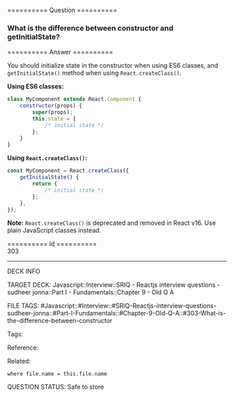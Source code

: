 ========== Question ==========  

### What is the difference between constructor and getInitialState?  

========== Answer ==========  

You should initialize state in the constructor when using ES6 classes, and `getInitialState()` method when using `React.createClass()`.

**Using ES6 classes:**

```javascript
class MyComponent extends React.Component {
    constructor(props) {
        super(props);
        this.state = {
            /* initial state */
        };
    }
}
```

**Using `React.createClass()`:**

```javascript
const MyComponent = React.createClass({
    getInitialState() {
        return {
            /* initial state */
        };
    },
});
```

**Note:** `React.createClass()` is deprecated and removed in React v16. Use plain JavaScript classes instead.

========== Id ==========  
303

---

DECK INFO

TARGET DECK: Javascript::Interview::SRIQ - Reactjs interview questions - sudheer jonna::Part I - Fundamentals::Chapter 9 - Old Q A

FILE TAGS: #Javascript::#Interview::#SRIQ-Reactjs-interview-questions-sudheer-jonna::#Part-I-Fundamentals::#Chapter-9-Old-Q-A::#303-What-is-the-difference-between-constructor

Tags:

Reference:

Related:

```dataview
where file.name = this.file.name
```

QUESTION STATUS: Safe to store
